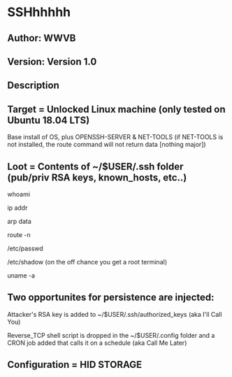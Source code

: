 # SSHhhhhh

## Author: WWVB
## Version: Version 1.0

## Description

## Target =  Unlocked Linux machine (only tested on Ubuntu 18.04 LTS)
Base install of OS, plus OPENSSH-SERVER & NET-TOOLS (if NET-TOOLS is not installed, the route command will not return data [nothing major])

## Loot =      Contents of ~/$USER/.ssh folder (pub/priv RSA keys, known_hosts, etc..)
  whoami
  
  ip addr
  
  arp data
  
  route -n
  
  /etc/passwd
  
  /etc/shadow (on the off chance you get a root terminal)
  
  uname -a

## Two opportunites for persistence are injected:

  Attacker's RSA key is added to ~/$USER/.ssh/authorized_keys (aka I'll Call You)

  Reverse_TCP shell script is dropped in the ~/$USER/.config folder and a CRON job added that calls it on a schedule (aka Call Me Later)

## Configuration = HID STORAGE
